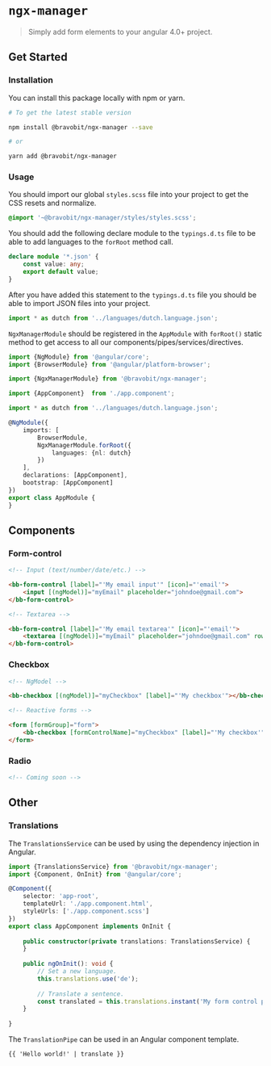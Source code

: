# `ngx-manager`
>Simply add form elements to your angular 4.0+ project.

## <a name="get-started"></a> Get Started

### <a name="installation"></a> Installation

You can install this package locally with npm or yarn.

```bash
# To get the latest stable version

npm install @bravobit/ngx-manager --save

# or

yarn add @bravobit/ngx-manager
```

### <a name="usage"></a> Usage

You should import our global `styles.scss` file into your project to get the CSS resets and normalize.

```scss
@import '~@bravobit/ngx-manager/styles/styles.scss';
```

You should add the following declare module to the `typings.d.ts` file to be able to add languages to the `forRoot` method call.

```typescript
declare module '*.json' {
    const value: any;
    export default value;
}
```

After you have added this statement to the `typings.d.ts` file you should be able to import JSON files into your project.
```typescript
import * as dutch from '../languages/dutch.language.json';
``` 

`NgxManagerModule` should be registered in the `AppModule` with `forRoot()` static method to get access to all our components/pipes/services/directives.

```typescript
import {NgModule} from '@angular/core';
import {BrowserModule} from '@angular/platform-browser';

import {NgxManagerModule} from '@bravobit/ngx-manager';

import {AppComponent}  from './app.component';

import * as dutch from '../languages/dutch.language.json';

@NgModule({
    imports: [
        BrowserModule,
        NgxManagerModule.forRoot({
            languages: {nl: dutch}
        })
    ],
    declarations: [AppComponent],
    bootstrap: [AppComponent]
})
export class AppModule {
}
```

## <a name="components"></a> Components

### <a name="form-control"></a> Form-control

```html
<!-- Input (text/number/date/etc.) -->

<bb-form-control [label]="'My email input'" [icon]="'email'">
    <input [(ngModel)]="myEmail" placeholder="johndoe@gmail.com">
</bb-form-control>

<!-- Textarea -->

<bb-form-control [label]="'My email textarea'" [icon]="'email'">
    <textarea [(ngModel)]="myEmail" placeholder="johndoe@gmail.com" rows="10"></textarea>
</bb-form-control>
```

### <a name="checkbox"></a> Checkbox

```html
<!-- NgModel -->

<bb-checkbox [(ngModel)]="myCheckbox" [label]="'My checkbox'"></bb-checkbox>

<!-- Reactive forms -->

<form [formGroup]="form">
    <bb-checkbox [formControlName]="myCheckbox" [label]="'My checkbox'"></bb-checkbox>
</form>
```

### <a name="radio"></a> Radio

```html
<!-- Coming soon -->
```

## <a name="other"></a> Other

### <a name="translations"></a> Translations

The `TranslationsService` can be used by using the dependency injection in Angular.

```typescript
import {TranslationsService} from '@bravobit/ngx-manager';
import {Component, OnInit} from '@angular/core';

@Component({
    selector: 'app-root',
    templateUrl: './app.component.html',
    styleUrls: ['./app.component.scss']
})
export class AppComponent implements OnInit {
    
    public constructor(private translations: TranslationsService) {
    }
    
    public ngOnInit(): void {
        // Set a new language.
        this.translations.use('de');
        
        // Translate a sentence.
        const translated = this.translations.instant('My form control placeholder');
    }
    
}
```

The `TranslationPipe` can be used in an Angular component template.

```html
{{ 'Hello world!' | translate }}
```
